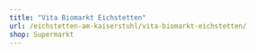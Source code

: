 ```yaml
---
title: "Vita Biomarkt Eichstetten"
url: /eichstetten-am-kaiserstuhl/vita-biomarkt-eichstetten/
shop: Supermarkt
---
```

